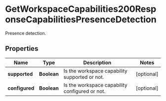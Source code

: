 

# GetWorkspaceCapabilities200ResponseCapabilitiesPresenceDetection

Presence detection.

## Properties

| Name | Type | Description | Notes |
|------------ | ------------- | ------------- | -------------|
|**supported** | **Boolean** | Is the workspace capability supported or not. |  [optional] |
|**configured** | **Boolean** | Is the workspace capability configured or not. |  [optional] |



